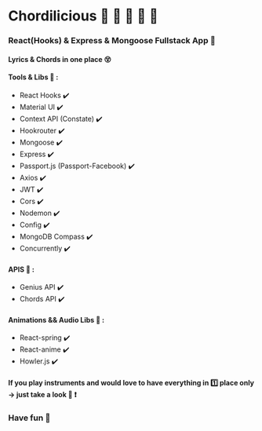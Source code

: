 # Chordilicious :musical_score: :guitar: :saxophone: :trumpet: :musical_keyboard:

### React(Hooks) & Express & Mongoose Fullstack App :muscle:



#### Lyrics & Chords in one place :dizzy_face:

#### Tools & Libs :art: :

- React Hooks :heavy_check_mark:
- Material UI :heavy_check_mark:
- Context API (Constate) :heavy_check_mark:
- Hookrouter :heavy_check_mark:
- Mongoose :heavy_check_mark:
- Express :heavy_check_mark:
- Passport.js (Passport-Facebook) :heavy_check_mark:
- Axios :heavy_check_mark:
- JWT :heavy_check_mark:
- Cors :heavy_check_mark:
- Nodemon :heavy_check_mark:
- Config :heavy_check_mark:
- MongoDB Compass :heavy_check_mark:
- Concurrently :heavy_check_mark:

#### APIS :memo: :

- Genius API :heavy_check_mark:
- Chords API :heavy_check_mark:

#### Animations && Audio Libs :rocket: :

- React-spring :heavy_check_mark:
- React-anime  :heavy_check_mark:
- Howler.js :heavy_check_mark:

#### If you play instruments and would love to have everything in :one: place only -> just take a look :eyes: :heavy_exclamation_mark:

###    Have fun :revolving_hearts:
